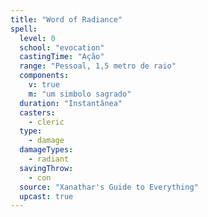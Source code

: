 ```yaml
---
title: "Word of Radiance"
spell:
  level: 0
  school: "evocation"
  castingTime: "Ação"
  range: "Pessoal, 1,5 metro de raio"
  components:
    v: true
    m: "um simbolo sagrado"
  duration: "Instantânea"
  casters:
    - cleric
  type:
    - damage
  damageTypes:
    - radiant
  savingThrow:
    - con
  source: "Xanathar's Guide to Everything"
  upcast: true
---
```

